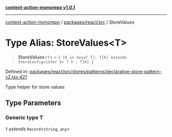 [**context-action-monorepo v1.0.1**](../../../../README.md)

***

[context-action-monorepo](../../../../README.md) / [packages/react/src](../README.md) / StoreValues

# Type Alias: StoreValues\<T\>

> **StoreValues**&lt;`T`&gt; = `{ [K in keyof T]: T[K] extends StoreConfig<infer V> ? V : T[K] }`

Defined in: [packages/react/src/stores/patterns/declarative-store-pattern-v2.tsx:421](https://github.com/mineclover/context-action/blob/08bf17d6ec1c09cfe0ffb9710189395df90c9772/packages/react/src/stores/patterns/declarative-store-pattern-v2.tsx#L421)

Type helper for store values

## Type Parameters

### Generic type T

`T` *extends* `Record`\<`string`, `any`\>
